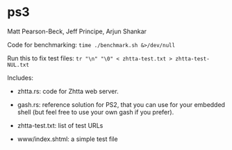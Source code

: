 ps3
===

Matt Pearson-Beck, Jeff Principe, Arjun Shankar

Code for benchmarking: ```time ./benchmark.sh &>/dev/null```

Run this to fix test files: ```tr "\n" "\0" < zhtta-test.txt > zhtta-test-NUL.txt```

Includes:

- zhtta.rs: code for Zhtta web server.

- gash.rs: reference solution for PS2, that you can use for your
  embedded shell (but feel free to use your own gash if you prefer).

- zhtta-test.txt: list of test URLs

- www/index.shtml: a simple test file

